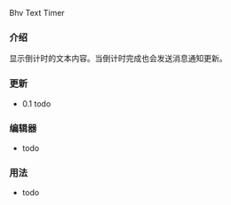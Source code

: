 Bhv Text Timer

### 介绍 

显示倒计时的文本内容。当倒计时完成也会发送消息通知更新。

### 更新

- 0.1 todo

### 编辑器

- todo

### 用法

- todo